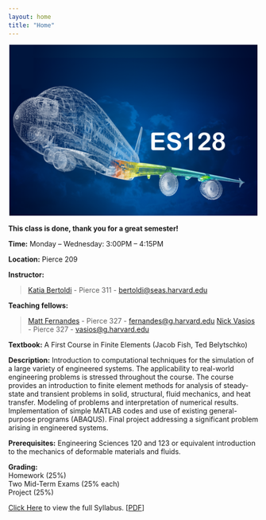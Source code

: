 ```yaml
---
layout: home
title: "Home"
---
```

<p align="center">
<img src="./assets/CourseImage.png"
     alt="Course Image"
     aling="middle"
     width="500px"
     class="center"/>
</p>

**This class is done, thank you for a great semester!**

**Time:** Monday – Wednesday: 3:00PM – 4:15PM 

**Location:** Pierce 209

**Instructor:** 
> [Katia Bertoldi](http://bertoldi.seas.harvard.edu/pages/principal-investigator) - Pierce 311 - [bertoldi@seas.harvard.edu](mailto:bertoldi@seas.harvard.edu)

**Teaching fellows:** 
> [Matt Fernandes](http://mcfernandes.com) - Pierce 327 - [fernandes@g.harvard.edu](mailto:fernandes@g.harvard.edu)
> [Nick Vasios](http://nvasios.com) - Pierce 327 - [vasios@g.harvard.edu](mailto:vasios@g.harvard.edu)<br>

<!-- **Office hours:** <br/>
> Katia Bertoldi – TBD<br />
> Nick Vasios – TBD<br />
> Matt Fernandes – TBD -->

**Textbook:** A First Course in Finite Elements (Jacob Fish, Ted Belytschko)

**Description:** Introduction to computational techniques for the simulation of a large variety of engineered systems. The applicability to real-world engineering problems is stressed throughout the course. The course provides an introduction to finite element methods for analysis of steady-state and transient problems in solid, structural, fluid mechanics, and heat transfer. Modeling of problems and interpretation of numerical results. Implementation of simple MATLAB codes and use of existing general-purpose programs (ABAQUS).  Final project addressing a significant problem arising in engineered systems.

**Prerequisites:** Engineering Sciences 120 and 123 or equivalent introduction to the mechanics of deformable materials and fluids.

**Grading:**<br/>
Homework (25%)<br/>
Two Mid-Term Exams (25% each)<br/>
Project (25%)

[Click Here](./Syllabus) to view the full Syllabus. [[PDF](./UsefulDocs/Course_Agenda.pdf)]
